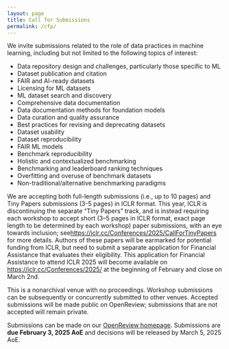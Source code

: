 ```yaml
---
layout: page
title: Call for Submissions
permalink: /cfp/
---
```

We invite submissions related to the role of data practices in machine learning, including but not limited to the following topics of interest:
<ul>
<li> Data repository design and challenges, particularly those specific to ML </li>
<li> Dataset publication and citation</li>
<li> FAIR and AI-ready datasets</li>
<li> Licensing for ML datasets</li>
<li> ML dataset search and discovery</li>
<li> Comprehensive data documentation</li>
<li> Data documentation methods for foundation models</li>
<li> Data curation and quality assurance</li>
<li> Best practices for revising and deprecating datasets</li>
<li> Dataset usability</li>
<li> Dataset reproducibility</li>
<li> FAIR ML models</li>
<li> Benchmark reproducibility</li>
<li> Holistic and contextualized benchmarking</li>
<li> Benchmarking and leaderboard ranking techniques</li>
<li> Overfitting and overuse of benchmark datasets</li>
<li> Non-traditional/alternative benchmarking paradigms</li>
</ul>

We are accepting both full-length submissions (i.e., up to 10 pages) and Tiny Papers submissions (3-5 pages) in ICLR format. This year, ICLR is discontinuing the separate “Tiny Papers” track, and is instead requiring each workshop to accept short (3–5 pages in ICLR format, exact page length to be determined by each workshop) paper submissions, with an eye towards inclusion; see ​<a href="​https://iclr.cc/Conferences/2025/CallForTinyPapers">​https://iclr.cc/Conferences/2025/CallForTinyPapers</a> for more details. Authors of these papers will be earmarked for potential funding from ICLR, but need to submit a separate application for Financial Assistance that evaluates their eligibility. This application for Financial Assistance to attend ICLR 2025 will become available on <a href="https://iclr.cc/Conferences/2025/">https://iclr.cc/Conferences/2025/</a> at the beginning of February and close on March 2nd.



This is a nonarchival venue with no proceedings. Workshop submissions can be subsequently or concurrently submitted to other venues. Accepted submissions will be made public on OpenReview; submissions that are not accepted will remain private. 

Submissions can be made on our <a href="https://openreview.net/group?id=ICLR.cc/2025/Workshop/MLDPR">OpenReview homepage</a>. Submissions are <b>due February 3, 2025 AoE</b> and decisions will be released by March 5, 2025 AoE.